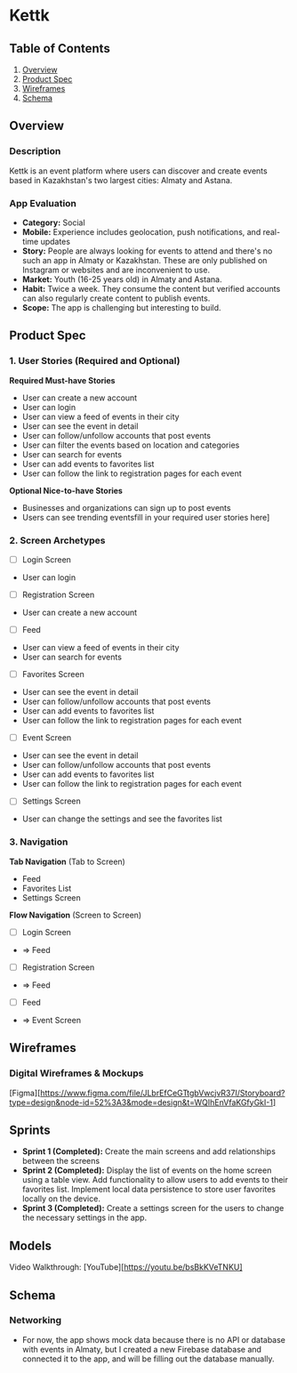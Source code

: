 # Kettk

## Table of Contents

1. [Overview](#Overview)
2. [Product Spec](#Product-Spec)
3. [Wireframes](#Wireframes)
4. [Schema](#Schema)

## Overview

### Description

Kettk is an event platform where users can discover and create events based in Kazakhstan's two largest cities: Almaty and Astana.

### App Evaluation

- **Category:** Social
- **Mobile:** Experience includes geolocation, push notifications, and real-time updates
- **Story:** People are always looking for events to attend and there's no such an app in Almaty or Kazakhstan. These are only published on Instagram or websites and are inconvenient to use.
- **Market:** Youth (16-25 years old) in Almaty and Astana.
- **Habit:** Twice a week. They consume the content but verified accounts can also regularly create content to publish events.
- **Scope:** The app is challenging but interesting to build.

## Product Spec

### 1. User Stories (Required and Optional)

**Required Must-have Stories**

* User can create a new account
* User can login
* User can view a feed of events in their city
* User can see the event in detail
* User can follow/unfollow accounts that post events
* User can filter the events based on location and categories
* User can search for events
* User can add events to favorites list
* User can follow the link to registration pages for each event

**Optional Nice-to-have Stories**

* Businesses and organizations can sign up to post events
* Users can see trending eventsfill in your required user stories here]

### 2. Screen Archetypes

- [ ] Login Screen
* User can login
- [ ] Registration Screen
* User can create a new account
- [ ] Feed
* User can view a feed of events in their city
* User can search for events
- [ ] Favorites Screen
* User can see the event in detail
* User can follow/unfollow accounts that post events
* User can add events to favorites list
* User can follow the link to registration pages for each event
- [ ] Event Screen
* User can see the event in detail
* User can follow/unfollow accounts that post events
* User can add events to favorites list
* User can follow the link to registration pages for each event
- [ ] Settings Screen
* User can change the settings and see the favorites list

### 3. Navigation

**Tab Navigation** (Tab to Screen)

* Feed
* Favorites List
* Settings Screen

**Flow Navigation** (Screen to Screen)

- [ ] Login Screen
* => Feed
- [ ] Registration Screen
* => Feed
- [ ] Feed
* => Event Screen

## Wireframes

### Digital Wireframes & Mockups

[Figma][https://www.figma.com/file/JLbrEfCeGTtgbVwcjvR37I/Storyboard?type=design&node-id=52%3A3&mode=design&t=WQIhEnVfaKGfyGkI-1]

## Sprints

- **Sprint 1 (Completed):** Create the main screens and add relationships between the screens
- **Sprint 2 (Completed):** Display the list of events on the home screen using a table view. Add functionality to allow users to add events to their favorites list. Implement local data persistence to store user favorites locally on the device.
- **Sprint 3 (Completed):** Create a settings screen for the users to change the necessary settings in the app.

## Models

Video Walkthrough: [YouTube][https://youtu.be/bsBkKVeTNKU] 

## Schema 

### Networking

- For now, the app shows mock data because there is no API or database with events in Almaty, but I created a new Firebase database and connected it to the app, and will be filling out the database manually.
